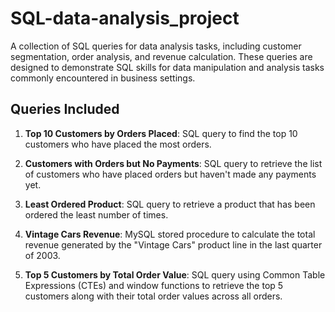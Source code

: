 # SQL-data-analysis_project
A collection of SQL queries for data analysis tasks, including customer segmentation, order analysis, and revenue calculation. These queries are designed to demonstrate SQL skills for data manipulation and analysis tasks commonly encountered in business settings.
  ## Queries Included

1. **Top 10 Customers by Orders Placed**: SQL query to find the top 10 customers who have placed the most orders.

2. **Customers with Orders but No Payments**: SQL query to retrieve the list of customers who have placed orders but haven't made any payments yet.

3. **Least Ordered Product**: SQL query to retrieve a product that has been ordered the least number of times.

4. **Vintage Cars Revenue**: MySQL stored procedure to calculate the total revenue generated by the "Vintage Cars" product line in the last quarter of 2003.

5. **Top 5 Customers by Total Order Value**: SQL query using Common Table Expressions (CTEs) and window functions to retrieve the top 5 customers along with their total order values across all orders.
